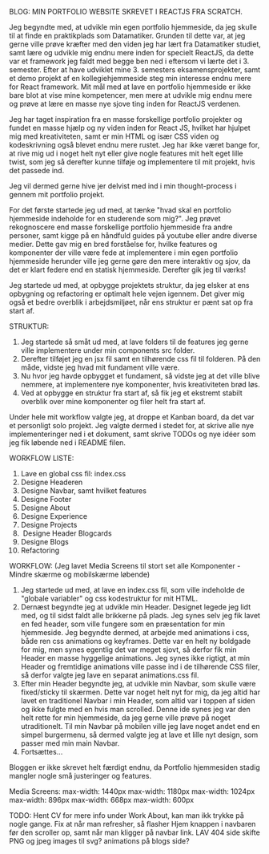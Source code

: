 BLOG: MIN PORTFOLIO WEBSITE SKREVET I REACTJS FRA SCRATCH.

Jeg begyndte med, at udvikle min egen portfolio hjemmeside, da jeg skulle til at finde en praktikplads som Datamatiker.
Grunden til dette var, at jeg gerne ville prøve kræfter med den viden jeg har lært fra Datamatiker studiet, samt lære og udvikle mig
endnu mere inden for specielt ReactJS, da dette var et framework jeg faldt med begge ben ned i eftersom vi lærte det
i 3. semester. Efter at have udviklet mine 3. semesters eksamensprojekter, samt et demo projekt af en kollegiehjemmeside steg min
interesse endnu mere for React framework. Mit mål med at lave en portfolio hjemmeside er ikke bare blot at vise mine kompetencer, men
mere at udvikle mig endnu mere og prøve at lære en masse nye sjove ting inden for ReactJS verdenen.

Jeg har taget inspiration fra en masse forskellige portfolio projekter og fundet en masse hjælp og ny viden inden for React JS,
hvilket har hjulpet mig med kreativiteten, samt er min HTML og især CSS viden og kodeskrivning også blevet endnu mere rustet.
Jeg har ikke været bange for, at rive mig ud i noget helt nyt eller give nogle features mit helt eget lille twist, som jeg
så derefter kunne tilføje og implementere til mit projekt, hvis det passede ind.

Jeg vil dermed gerne hive jer delvist med ind i min thought-process i gennem mit portfolio projekt.

For det første startede jeg ud med, at tænke "hvad skal en portfolio hjemmeside indeholde for en studerende som mig?".
Jeg prøvet rekognoscere end masse forskellige portfolio hjemmeside fra andre personer, samt kigge på en håndfuld guides
på youtube eller andre diverse medier. Dette gav mig en bred forståelse for, hvilke features og komponenter der
ville være fede at implementere i min egen portfolio hjemmeside herunder ville jeg gerne gøre den mere interaktiv og sjov, da det er klart federe end en statisk hjemmeside.
Derefter gik jeg til værks!


Jeg startede ud med, at opbygge projektets struktur, da jeg elsker at ens opbygning og refactoring er optimalt hele vejen igennem.
Det giver mig også et bedre overblik i arbejdsmiljøet, når ens struktur er pænt sat op fra start af.

STRUKTUR:
1. Jeg startede så småt ud med, at lave folders til de features jeg gerne ville implementere under min components src folder.
2. Derefter tilføjet jeg en jsx fil samt en tilhørende css fil til folderen. På den måde, vidste jeg hvad mit fundament ville være.
3. Nu hvor jeg havde opbygget et fundament, så vidste jeg at det ville blive nemmere, at implementere nye komponenter,
   hvis kreativiteten brød løs.
4. Ved at opbygge en struktur fra start af, så fik jeg et ekstremt
   stabilt overblik over mine komponenter og filer helt fra start af.


Under hele mit workflow valgte jeg, at droppe et Kanban board, da det var et personligt solo projekt.
Jeg valgte dermed i stedet for, at skrive alle nye implementeringer ned i et dokument, samt skrive TODOs og nye idéer som jeg fik løbende ned i README filen.

WORKFLOW LISTE:
1. Lave en global css fil: index.css
2. Designe Headeren
3. Designe Navbar, samt hvilket features
4. Designe Footer
5. Designe About
6. Designe Experience
7. Designe Projects
8. &nbsp;Designe Header Blogcards
9. Designe Blogs
10. Refactoring

WORKFLOW:
(Jeg lavet Media Screens til stort set alle Komponenter - Mindre skærme og mobilskærme løbende)
1. Jeg startede ud med, at lave en index.css fil,
   som ville indeholde de "globale variabler" og css kodestruktur for mit HTML.
2. Dernæst begyndte jeg at udvikle min Header. Designet legede jeg lidt med, og til sidst faldt alle brikkerne på plads.
   Jeg synes selv jeg fik lavet en fed header, som ville fungere som en præsentation for min hjemmeside.
   Jeg begyndte dermed, at arbejde med animations i css, både ren css animations og keyframes. Dette var en helt ny boldgade for mig,
   men synes egentlig det var meget sjovt, så derfor fik min Header en masse hyggelige animations.
   Jeg synes ikke rigtigt, at min Header og fremtidige animations ville passe ind i de tilhørende CSS filer, så derfor valgte jeg lave en separat animations.css fil.
3. Efter min Header begyndte jeg, at udvikle min Navbar, som skulle være fixed/sticky til skærmen.
   Dette var noget helt nyt for mig, da jeg altid har lavet en traditionel Navbar i min Header, som altid var i toppen af siden og ikke fulgte med en hvis man scrolled.
   Denne ide synes jeg var den helt rette for min hjemmeside, da jeg gerne ville prøve på noget utraditionelt.
   Til min Navbar på mobilen ville jeg lave noget andet end en simpel burgermenu, så dermed valgte jeg at lave et lille nyt design, som passer med min main Navbar.
4. Fortsættes...





Bloggen er ikke skrevet helt færdigt endnu, da Portfolio hjemmesiden stadig mangler nogle små justeringer og features.




Media Screens:
max-width: 1440px
max-width: 1180px
max-width: 1024px
max-width: 896px
max-width: 668px
max-width: 600px





TODO:
Hent CV for mere info under Work About, kan man ikk trykke på nogle gange.
Fix at når man refresher, så flasher Hjem knappen i navbaren før den scroller op, samt når man kligger på navbar link.
LAV 404 side
skifte PNG og jpeg images til svg?
animations på blogs side?







